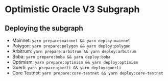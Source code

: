 # Optimistic Oracle V3 Subgraph

## Deploying the subgraph

- Mainnet: `yarn prepare:mainnet && yarn deploy:mainnet`
- Polygon: `yarn prepare:polygon && yarn deploy:polygon`
- Arbitrum: `yarn prepare:arbitrum && yarn deploy:arbitrum`
- Boba: `yarn prepare:boba && yarn deploy:boba`
- Optimism: `yarn prepare:optimism && yarn deploy:optimism`
- Goerli: `yarn prepare:goerli && yarn deploy:goerli`
- Core Testnet: `yarn prepare:core-testnet && yarn deploy:core-testnet`
